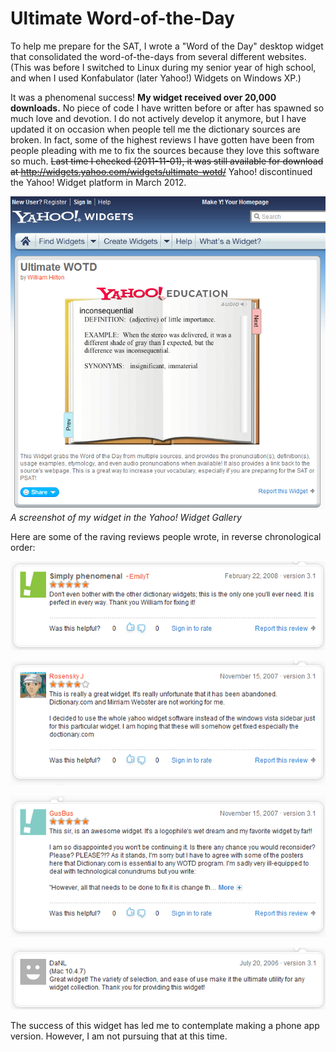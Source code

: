 <!--
title: Ultimate Word-of-the-Day
-->
# Ultimate Word-of-the-Day

To help me prepare for the SAT, I wrote a "Word of the Day" desktop widget that consolidated the word-of-the-days from several different websites. (This was before I switched to Linux during my senior year of high school, and when I used Konfabulator (later Yahoo!) Widgets on Windows XP.)

It was a phenomenal success! **My widget received over 20,000 downloads.** No piece of code I have written before or after has spawned so much love and devotion. I do not actively develop it anymore, but I have updated it on occasion when people tell me the dictionary sources are broken. In fact, some of the highest reviews I have gotten have been from people pleading with me to fix the sources because they love this software so much. ~~Last time I checked (2011-11-01), it was still available for download at http://widgets.yahoo.com/widgets/ultimate-wotd/~~ Yahoo! discontinued the Yahoo! Widget platform in March 2012.

![Ultimate WOTD by Billie Hilton. This Widget grabs the Word of the Day from multiple sources, and provides the pronunciations(s), definition(s), usage examples, etymology, and even audio pronunciations when available! It also provides a link back to the source's webpage. This is a great way to increase your vocabulary, especially if you are preparing for the SAT or PSAT!](./UltimateWOTDWidget.png)
<br>*A screenshot of my widget in the Yahoo! Widget Gallery*

Here are some of the raving reviews people wrote, in reverse chronological order:

![Simply phenomenal. Don't even bother with the other dictionary widgets; this is the only one you'll ever need. It is perfect in every way. Thank you Billie for fixing it!](./UltimateWOTDReview1.png)

![This is a really great widget. It's really unfortunate that it has been abandoned. Dictionary.com and Mirriam Webster are not working for me. I decided to use the whole yahoo widget software instead of the windows vista sidebar just for this particular widget. I am hoping that these will somehow get fixed especially the dictionary.com](./UltimateWOTDReview3.png)

![This sir, is an awesome widget. It's a logophile's wet dream and my favorite widget by far! I am so disappointed you won't be continuing it. Is there any chance you would reconsider? Please? PLEASE?!? ...](./UltimateWOTDReview4.png)

![Great widget! The variety of selection, and ease of use make it the ultimate utility for any widget collection. Thank you for providing this widget!](./UltimateWOTDReview2.png)


The success of this widget has led me to contemplate making a phone app version. However, I am not pursuing that at this time.